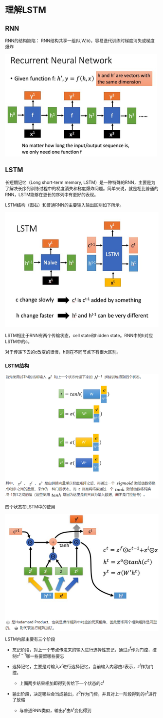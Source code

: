 # 理解LSTM

## RNN

RNN的结构缺陷： RNN结构共享一组(U,W,b)，容易迭代训练时梯度消失或梯度爆炸



<img src="\img_lstm\0.PNG" alt="0" style="zoom:60%;" />



## LSTM

长短期记忆（Long short-term memory, LSTM）是一种特殊的RNN，主要是为了解决长序列训练过程中的梯度消失和梯度爆炸问题。简单来说，就是相比普通的RNN，LSTM能够在更长的序列中有更好的表现。

LSTM结构（图右）和普通RNN的主要输入输出区别如下所示。

<img src="\img_lstm\1.jpg" alt="1" style="zoom:80%;" />

LSTM相比于RNN有两个传输状态，cell state和hidden state。RNN中的h对应LSTM中的c。

对于传递下去的c改变的很慢，h则在不同节点下有很大区别。



### LSTM结构

<img src="\img_lstm\2.png" alt="1" style="zoom:80%;" />

四个状态在LSTM中的使用

<img src="\img_lstm\3.png" alt="1" style="zoom:80%;" />



LSTM内部主要有三个阶段

* 忘记阶段，对上一个节点传进来的输入进行选择性忘记，通过$z^f$作为门控，控制$c^{t-1}$哪一些要留哪些要忘

* 选择记忆，主要是对输入$x^t$进行选择记忆，当前输入内容由$z$表示，$z^i$作为门控。

  * 上面两步结果相加即得到传给下一个状态的$c^t$

* 输出阶段，决定哪些会当成输出，$z^o$作为门控。并且对上一阶段得到的$c^t$进行了放缩

  * 与普通RNN类似，输出$y^t$由$h^t$变化得到

  


